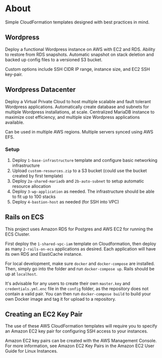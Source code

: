 # About

Simple CloudFormation templates designed with best practices in mind.

## Wordpress

Deploy a functional Wordpress instance on AWS with EC2 and RDS. Ability to restore from RDS snapshots. Automatic snapshot on stack deletion and backed up config files to a versioned S3 bucket.

Custom options include SSH CIDR IP range, instance size, and EC2 SSH key-pair.

## Wordpress Datacenter

Deploy a Virtual Private Cloud to host multiple scalable and fault tolerant Wordpress applications. Automatically create database and subnets for multiple Wordpress installations, at scale. Centralized MariaDB instance to maximize cost efficiency, and multiple size Wordpress applications available.

Can be used in multiple AWS regions. Multiple servers synced using AWS EFS.

### Setup

1. Deploy `1-base-infrastructure` template and configure basic networking infrastructure
2. Upload `custom-resources.zip` to a S3 bucket (could use the bucket created by first template)
3. Deploy `2a-shared-mariadb` and `2b-auto-subnet` to setup automatic resource allocation
4. Deploy `3-wp-application` as needed. The infrastructure should be able to fit up to 100 stacks
5. Deploy `4-bastion-host` as needed (for SSH into VPC)

## Rails on ECS

This project uses Amazon RDS for Postgres and AWS EC2 for running the ECS Cluster.

First deploy the `1-shared-vpc-iam` template on Cloudformation, then deploy as many `2-rails-on-ecs` applications as desired. Each application will have its own RDS and ElastiCache instance.

For local development, make sure `docker` and `docker-compose` are installed. Then, simply go into the folder and run `docker-compose up`. Rails should be up at `localhost`.

It's advisable for any users to create their own `master.key` and `credentials.yml.enc` file in the `config` folder, as the repository does not contain a valid pair. You can then run `docker-compose build` to build your own Docker image and tag it for upload to a repository.

## Creating an EC2 Key Pair

The use of these AWS CloudFormation templates will require you to specify an Amazon EC2 key pair for configuring SSH access to your instances.

Amazon EC2 key pairs can be created with the AWS Management Console. For more information, see Amazon EC2 Key Pairs in the Amazon EC2 User Guide for Linux Instances.
